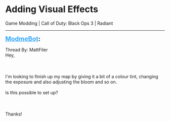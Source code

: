 # Adding Visual Effects
Game Modding | Call of Duty: Black Ops 3 | Radiant

---
<strong style="font-size: 1.4em;"><span style="text-decoration: underline;text-decoration-color: #34a7f9;"><span style="color:#34a7f9;">ModmeBot</span></span>:</strong>

<p>Thread By: MattFiler<br />Hey,<br /><br /><br /><br />I&#39;m looking to finish up my map by giving it a bit of a colour tint, changing the exposure and also adjusting the bloom and so on.<br /><br />Is this possible to set up?<br /><br /><br /><br />Thanks!</p>
